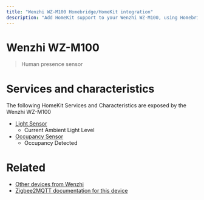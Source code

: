 ```yaml
---
title: "Wenzhi WZ-M100 Homebridge/HomeKit integration"
description: "Add HomeKit support to your Wenzhi WZ-M100, using Homebridge, Zigbee2MQTT and homebridge-z2m."
---
```

<!---
This file has been GENERATED using src/docgen/docgen.ts
DO NOT EDIT THIS FILE MANUALLY!
-->
# Wenzhi WZ-M100
> Human presence sensor


# Services and characteristics
The following HomeKit Services and Characteristics are exposed by
the Wenzhi WZ-M100

* [Light Sensor](../../sensors.md)
  * Current Ambient Light Level
* [Occupancy Sensor](../../sensors.md)
  * Occupancy Detected


# Related
* [Other devices from Wenzhi](../index.md#wenzhi)
* [Zigbee2MQTT documentation for this device](https://www.zigbee2mqtt.io/devices/WZ-M100.html)
